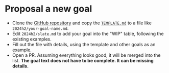 # Proposal a new goal

* Clone the [GitHub repository](https://github.com/rust-lang/rust-project-goals) and copy the [`TEMPLATE.md`](../TEMPLATE.md) to a file like `2024h2/your-goal-name.md`.
* Edit `2024h2/slate.md` to add your goal into the "WIP" table, following the existing examples.
* Fill out the file with details, using the template and other goals as an example.
* Open a PR. Assuming everything looks good, it will be merged into the list. **The goal text does not have to be complete. It can be missing details.**
